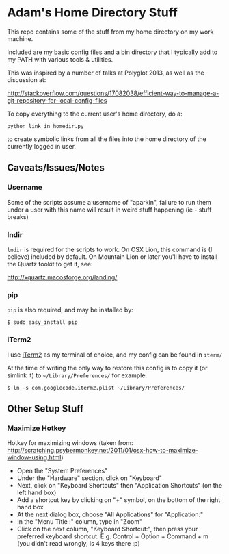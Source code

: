 # Adam's Home Directory Stuff

This repo contains some of the stuff from my home directory on my work machine.

Included are my basic config files and a bin directory that I typically add to my PATH with various tools & utilities.

This was inspired by a number of talks at Polyglot 2013, as well as the discussion at:

http://stackoverflow.com/questions/17082038/efficient-way-to-manage-a-git-repository-for-local-config-files

To copy everything to the current user's home directory, do a:

```
python link_in_homedir.py
```

to create symbolic links from all the files into the home directory of the currently logged in user.

## Caveats/Issues/Notes

### Username

Some of the scripts assume a username of "aparkin", failure to run them under a user with this name will result in weird stuff happening (ie - stuff breaks)

### lndir

```lndir``` is required for the scripts to work.  On OSX Lion, this command is (I believe) included by default.  On Mountain Lion or later you'll have to install the Quartz tookit to get it, see:

http://xquartz.macosforge.org/landing/

### pip

```pip``` is also required, and may be installed by:

```
$ sudo easy_install pip
```
### iTerm2

I use [iTerm2](http://www.iterm2.com/#/section/home) as my terminal of choice, and my config can be found in ```iterm/```

At the time of writing the only way to restore this config is to copy it (or simlink it) to ```~/Library/Preferences/``` for example:

```
$ ln -s com.googlecode.iterm2.plist ~/Library/Preferences/
```

## Other Setup Stuff

### Maximize Hotkey

Hotkey for maximizing windows (taken from: http://scratching.psybermonkey.net/2011/01/osx-how-to-maximize-window-using.html)

- Open the "System Preferences"
- Under the "Hardware" section, click on "Keyboard"
- Next, click on "Keyboard Shortcuts" then "Application Shortcuts" (on the left hand box)
- Add a shortcut key by clicking on "+" symbol, on the bottom of the right hand box
- At the next dialog box, choose "All Applications" for "Application:"
- In the "Menu Title :" column, type in "Zoom"
- Click on the next column, "Keyboard Shortcut:", then press your preferred keyboard shortcut. E.g. Control + Option + Command + m (you didn't read wrongly, is 4 keys there :p)

